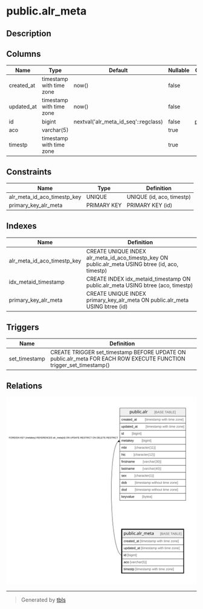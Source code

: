 # public.alr_meta

## Description

## Columns

| Name | Type | Default | Nullable | Children | Parents | Comment |
| ---- | ---- | ------- | -------- | -------- | ------- | ------- |
| created_at | timestamp with time zone | now() | false |  |  |  |
| updated_at | timestamp with time zone | now() | false |  |  |  |
| id | bigint | nextval('alr_meta_id_seq'::regclass) | false | [public.alr](public.alr.md) |  |  |
| aco | varchar(5) |  | true |  |  |  |
| timestp | timestamp with time zone |  | true |  |  |  |

## Constraints

| Name | Type | Definition |
| ---- | ---- | ---------- |
| alr_meta_id_aco_timestp_key | UNIQUE | UNIQUE (id, aco, timestp) |
| primary_key_alr_meta | PRIMARY KEY | PRIMARY KEY (id) |

## Indexes

| Name | Definition |
| ---- | ---------- |
| alr_meta_id_aco_timestp_key | CREATE UNIQUE INDEX alr_meta_id_aco_timestp_key ON public.alr_meta USING btree (id, aco, timestp) |
| idx_metaid_timestamp | CREATE INDEX idx_metaid_timestamp ON public.alr_meta USING btree (aco, timestp) |
| primary_key_alr_meta | CREATE UNIQUE INDEX primary_key_alr_meta ON public.alr_meta USING btree (id) |

## Triggers

| Name | Definition |
| ---- | ---------- |
| set_timestamp | CREATE TRIGGER set_timestamp BEFORE UPDATE ON public.alr_meta FOR EACH ROW EXECUTE FUNCTION trigger_set_timestamp() |

## Relations

![er](public.alr_meta.svg)

---

> Generated by [tbls](https://github.com/k1LoW/tbls)
